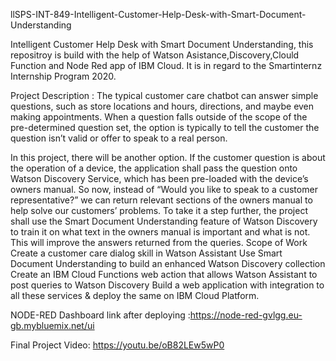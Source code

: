 llSPS-INT-849-Intelligent-Customer-Help-Desk-with-Smart-Document-Understanding


Intelligent Customer Help Desk with Smart Document Understanding, this repositroy is build with the help of Watson Asistance,Discovery,Clould Function and Node Red app of IBM Cloud.
It is in regard to the Smartinternz Internship Program 2020.

Project Description :
The typical customer care chatbot can answer simple questions, such as store locations and hours, directions, and maybe even making appointments. When a question falls outside of the scope of the pre-determined question set, the option is typically to tell the customer the question isn’t valid or offer to speak to a real person.

In this project, there will be another option. If the customer question is about the operation of a device, the application shall pass the question onto Watson Discovery Service, which has been pre-loaded with the device’s owners manual. So now, instead of “Would you like to speak to a customer representative?” we can return relevant sections of the owners manual to help solve our customers’ problems. To take it a step further, the project shall use the Smart Document Understanding feature of Watson Discovery to train it on what text in the owners manual is important and what is not. This will improve the answers returned from the queries. Scope of Work Create a customer care dialog skill in Watson Assistant Use Smart Document Understanding to build an enhanced Watson Discovery collection Create an IBM Cloud Functions web action that allows Watson Assistant to post queries to Watson Discovery Build a web application with integration to all these services & deploy the same on IBM Cloud Platform.

NODE-RED Dashboard link after deploying :https://node-red-gvlgg.eu-gb.mybluemix.net/ui

Final Project Video: https://youtu.be/oB82LEw5wP0
